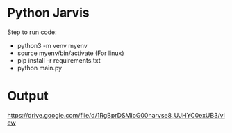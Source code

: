# Python Jarvis

Step to run code:
<ul>
<li>python3 -m venv myenv</li>
<li>source myenv/bin/activate (For linux)</li>
<li>pip install -r requirements.txt</li>
  <li>python main.py</li>
</ul>


# Output
https://drive.google.com/file/d/1RgBprDSMioG00harvse8_UJHYC0exUB3/view
